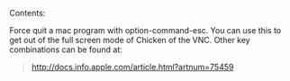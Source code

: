 Contents:


Force quit a mac program with option-command-esc.  You can use this
to get out of the full screen mode of Chicken of the VNC.
Other key combinations can be found at:
> http://docs.info.apple.com/article.html?artnum=75459